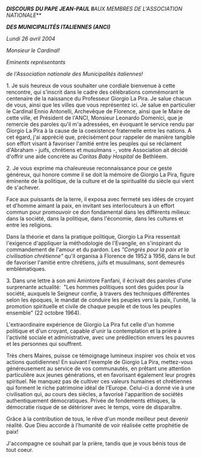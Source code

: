 ***DISCOURS*** ***DU PAPE JEAN-PAUL II**AUX MEMBRES DE L'ASSOCIATION NATIONALE***

***DES MUNICIPALITÉS ITALIENNES (ANCI)***

*Lundi 26 avril 2004*

*Monsieur le Cardinal!*

*Eminents représentants*

*de l'Association nationale des Municipalités italiennes!*

1. Je suis heureux de vous souhaiter une cordiale bienvenue à cette rencontre, qui s'inscrit dans le cadre des célébrations commémorant le centenaire de la naissance du Professeur Giorgio La Pira. Je salue chacun de vous, ainsi que les villes que vous représentez ici. Je salue en particulier le Cardinal Ennio Antonelli, Archevêque de Florence, ainsi que le Maire de cette ville, et Président de l'ANCI, Monsieur Leonardo Domenici, que je remercie des paroles qu'il m'a adressées, en évoquant le service rendu par Giorgio La Pira à la cause de la coexistence fraternelle entre les nations. A cet égard, j'ai apprécié que, précisément pour rappeler de manière tangible son effort visant à favoriser l'amitié entre les peuples qui se réclament d'Abraham - juifs, chrétiens et musulmans -, votre Association ait décidé d'offrir une aide concrète au *Caritas Baby Hospital* de Bethléem.

2. Je vous exprime ma chaleureuse reconnaissance pour ce geste généreux, qui honore comme il se doit la mémoire de Giorgio La Pira, figure éminente de la politique, de la culture et de la spiritualité du siècle qui vient de s'achever.

Face aux puissants de la terre, il exposa avec fermeté ses idées de croyant et d'homme aimant la paix, en invitant ses interlocuteurs à un effort commun pour promouvoir ce don fondamental dans les différents milieux:  dans la société, dans la politique, dans l'économie, dans les cultures et entre les religions.

Dans la théorie et dans la pratique politique, Giorgio La Pira ressentait l'exigence d'appliquer la méthodologie de l'Evangile, en s'inspirant du commandement de l'amour et du pardon. Les *"Congrès pour la paix et la civilisation chrétienne"* qu'il organisa à Florence de 1952 à 1956, dans le but de favoriser l'amitié entre chrétiens, juifs et musulmans, sont demeurés emblématiques.

3. Dans une lettre à son ami Amintore Fanfani, il écrivait des paroles d'une surprenante actualité:  "Les hommes politiques sont des guides pour la société, auxquels le Seigneur confie, à travers des techniques différentes selon les époques, le mandat de conduire les peuples vers la paix, l'unité, la promotion spirituelle et civile de chaque peuple et de tous les peuples ensemble" (22 octobre 1964).

L'extraordinaire expérience de Giorgio La Pira fut celle d'un homme politique et d'un croyant, capable d'unir la contemplation et la prière à l'activité sociale et administrative, avec une prédilection envers les pauvres et les personnes qui souffrent.

Très chers Maires, puisse ce témoignage lumineux inspirer vos choix et vos actions quotidiennes! En suivant l'exemple de Giorgio La Pira, mettez-vous généreusement au service de vos communautés, en prêtant une attention particulière aux jeunes générations, et en favorisant également leur progrès spirituel. Ne manquez pas de cultiver ces valeurs humaines et chrétiennes qui forment le riche patrimoine idéal de l'Europe. Celui-ci a donné vie à une civilisation qui, au cours des siècles, a favorisé l'apparition de sociétés authentiquement démocratiques. Privée de fondements éthiques, la démocratie risque de se détériorer avec le temps, voire de disparaître.

Grâce à la contribution de tous, le rêve d'un monde meilleur peut devenir réalité. Que Dieu accorde à l'humanité de voir réalisée cette prophétie de paix!

J'accompagne ce souhait par la prière, tandis que je vous bénis tous de tout coeur.